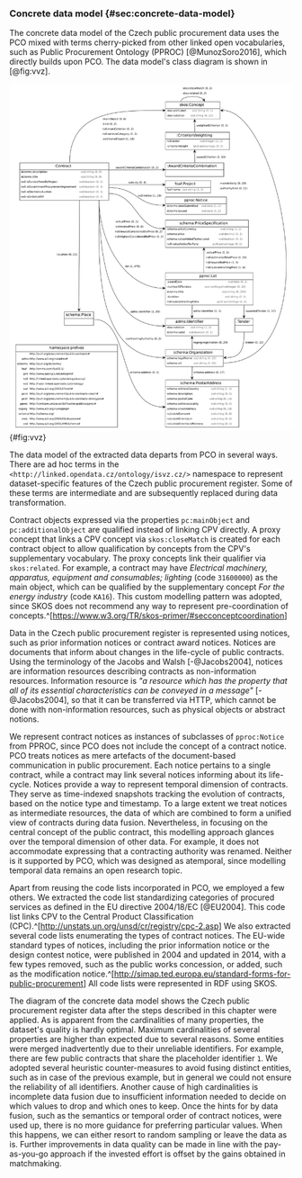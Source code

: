 ### Concrete data model {#sec:concrete-data-model}

The concrete data model of the Czech public procurement data uses the PCO mixed with terms cherry-picked from other linked open vocabularies, such as Public Procurement Ontology (PPROC) [@MunozSoro2016], which directly builds upon PCO.
The data model's class diagram is shown in [@fig:vvz].

![Class diagram of the Czech public procurement data](img/vvz.png){#fig:vvz}

The data model of the extracted data departs from PCO in several ways.
There are ad hoc terms in the `<http://linked.opendata.cz/ontology/isvz.cz/>` namespace to represent dataset-specific features of the Czech public procurement register.
Some of these terms are intermediate and are subsequently replaced during data transformation.

Contract objects expressed via the properties `pc:mainObject` and `pc:additionalObject` are qualified instead of linking CPV directly.
A proxy concept that links a CPV concept via `skos:closeMatch` is created for each contract object to allow qualification by concepts from the CPV's supplementary vocabulary.
The proxy concepts link their qualifier via `skos:related`.
For example, a contract may have *Electrical machinery, apparatus, equipment and consumables; lighting* (code `31600000`) as the main object, which can be qualified by the supplementary concept *For the energy industry* (code `KA16`).
This custom modelling pattern was adopted, since SKOS does not recommend any way to represent pre-coordination of concepts.^[<https://www.w3.org/TR/skos-primer/#secconceptcoordination>]

Data in the Czech public procurement register is represented using notices, such as prior information notices or contract award notices.
Notices are documents that inform about changes in the life-cycle of public contracts.
Using the terminology of the Jacobs and Walsh [-@Jacobs2004], notices are information resources describing contracts as non-information resources. 
Information resource is *"a resource which has the property that all of its essential characteristics can be conveyed in a message"* [-@Jacobs2004], so that it can be transferred via HTTP, which cannot be done with non-information resources, such as physical objects or abstract notions.

<!--
TODO: Add a (simplified) diagram of public contract lifecycle in terms of public notices.
-->

We represent contract notices as instances of subclasses of `pproc:Notice` from PPROC, since PCO does not include the concept of a contract notice.
PCO treats notices as mere artefacts of the document-based communication in public procurement.
Each notice pertains to a single contract, while a contract may link several notices informing about its life-cycle.
Notices provide a way to represent temporal dimension of contracts.
They serve as time-indexed snapshots tracking the evolution of contracts, based on the notice type and timestamp.
To a large extent we treat notices as intermediate resources, the data of which are combined to form a unified view of contracts during data fusion.
Nevertheless, in focusing on the central concept of the public contract, this modelling approach glances over the temporal dimension of other data.
For example, it does not accommodate expressing that a contracting authority was renamed.
Neither is it supported by PCO, which was designed as atemporal, since modelling temporal data remains an open research topic.

Apart from reusing the code lists incorporated in PCO, we employed a few others.
We extracted the code list standardizing categories of procured services as defined in the EU directive 2004/18/EC [@EU2004].
This code list links CPV to the Central Product Classification (CPC).^[<http://unstats.un.org/unsd/cr/registry/cpc-2.asp>]
We also extracted several code lists enumerating the types of contract notices.
The EU-wide standard types of notices, including the prior information notice or the design contest notice, were published in 2004 and updated in 2014, with a few types removed, such as the public works concession, or added, such as the modification notice.^[<http://simap.ted.europa.eu/standard-forms-for-public-procurement>]
All code lists were represented in RDF using SKOS.

The diagram of the concrete data model shows the Czech public procurement register data after the steps described in this chapter were applied.
As is apparent from the cardinalities of many properties, the dataset's quality is hardly optimal.
Maximum cardinalities of several properties are higher than expected due to several reasons.
Some entities were merged inadvertently due to their unreliable identifiers.
For example, there are few public contracts that share the placeholder identifier `1`.
We adopted several heuristic counter-measures to avoid fusing distinct entities, such as in case of the previous example, but in general we could not ensure the reliability of all identifiers.
Another cause of high cardinalities is incomplete data fusion due to insufficient information needed to decide on which values to drop and which ones to keep.
Once the hints for by data fusion, such as the semantics or temporal order of contract notices, were used up, there is no more guidance for preferring particular values.
When this happens, we can either resort to random sampling or leave the data as is.
Further improvements in data quality can be made in line with the pay-as-you-go approach if the invested effort is offset by the gains obtained in matchmaking.

<!--
The temporal nature of the public procurement domain is important because much of the value of this data is transient and decreases as the data ages.
Due to the transient nature of public procurement data, the data that starts as a business opportunity ends up as a historic record.
-->
